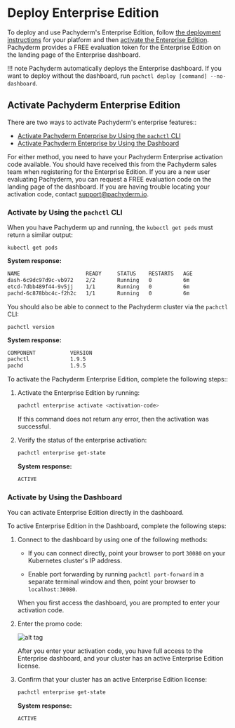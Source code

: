 # Deploy Enterprise Edition

To deploy and use Pachyderm's Enterprise Edition, follow
[the deployment instructions](../deploy-manage/deploy/google_cloud_platform.md)
for your platform and then
[activate the Enterprise Edition](#activate-pachyderm-enterprise-edition).
Pachyderm provides a FREE evaluation token for the Enterprise Edition on the
landing page of the Enterprise dashboard.

!!! note Pachyderm automatically deploys the Enterprise dashboard. If you want
to deploy without the dashboard, run `pachctl deploy [command] --no-dashboard`.

## Activate Pachyderm Enterprise Edition

There are two ways to activate Pachyderm's enterprise features::

-   [Activate Pachyderm Enterprise by Using the `pachctl` CLI](#activate-by-using-the-pachctl-cli)
-   [Activate Pachyderm Enterprise by Using the Dashboard](#activate-by-using-the-dashboard)

For either method, you need to have your Pachyderm Enterprise activation code
available. You should have received this from the Pachyderm sales team when
registering for the Enterprise Edition. If you are a new user evaluating
Pachyderm, you can request a FREE evaluation code on the landing page of the
dashboard. If you are having trouble locating your activation code, contact
[support@pachyderm.io](mailto:support@pachyderm.io).

### Activate by Using the `pachctl` CLI

When you have Pachyderm up and running, the `kubectl get pods` must return a
similar output:

```
kubectl get pods
```

**System response:**

```bash
NAME                     READY     STATUS    RESTARTS   AGE
dash-6c9dc97d9c-vb972    2/2       Running   0          6m
etcd-7dbb489f44-9v5jj    1/1       Running   0          6m
pachd-6c878bbc4c-f2h2c   1/1       Running   0          6m
```

You should also be able to connect to the Pachyderm cluster via the `pachctl`
CLI:

```
pachctl version
```

**System response:**

```bash
COMPONENT           VERSION
pachctl             1.9.5
pachd               1.9.5
```

To activate the Pachyderm Enterprise Edition, complete the following steps::

1. Activate the Enterprise Edition by running:

    ```bash
    pachctl enterprise activate <activation-code>
    ```

    If this command does not return any error, then the activation was
    successful.

1. Verify the status of the enterprise activation:

    ```bash
    pachctl enterprise get-state
    ```

    **System response:**

    ```bash
    ACTIVE
    ```

### Activate by Using the Dashboard

You can activate Enterprise Edition directly in the dashboard.

To active Enterprise Edition in the Dashboard, complete the following steps:

1. Connect to the dashboard by using one of the following methods:

    - If you can connect directly, point your browser to port `30080` on your
      Kubernetes cluster's IP address.

    - Enable port forwarding by running `pachctl port-forward` in a separate
      terminal window and then, point your browser to `localhost:30080`.

    When you first access the dashboard, you are prompted to enter your
    activation code.

1. Enter the promo code:

    ![alt tag](../assets/images/token.png)

    After you enter your activation code, you have full access to the Enterprise
    dashboard, and your cluster has an active Enterprise Edition license.

1. Confirm that your cluster has an active Enterprise Edition license:

    ```bash
    pachctl enterprise get-state
    ```

    **System response:**

    ```bash
    ACTIVE
    ```
